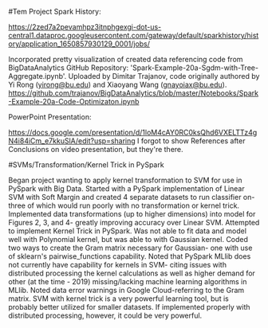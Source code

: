 #Tem Project
Spark History:

https://2zed7a2pevamhpz3itnphgexgi-dot-us-central1.dataproc.googleusercontent.com/gateway/default/sparkhistory/history/application_1650857930129_0001/jobs/

Incorporated pretty visualization of created data referencing code from BigDataAnalytics GitHub Repository:  'Spark-Example-20a-Sgdm-with-Tree-Aggregate.ipynb'. Uploaded by Dimitar Trajanov, code originally authored by Yi Rong (yirong@bu.edu) and Xiaoyang Wang (gnayoiax@bu.edu). 
https://github.com/trajanov/BigDataAnalytics/blob/master/Notebooks/Spark-Example-20a-Code-Optimizaton.ipynb

PowerPoint Presentation:

https://docs.google.com/presentation/d/1loM4cAY0RC0ksQhd6VXELTTz4gN4i84iCm_e7kkuSlA/edit?usp=sharing
I forgot to show References after Conclusions on video presentation, but they're there.

#SVMs/Transformation/Kernel Trick in PySpark

Began project wanting to apply kernel transformation to SVM for use in PySpark with Big Data. Started with a PySpark implementation of Linear SVM with Soft Margin and created 4 separate datasets to run classifier on- three of which would run poorly with no transformation or kernel trick.
Implemented data transformations (up to higher dimensions) into model for Figures 2, 3, and 4- greatly improving accuracy over Linear SVM. Attempted to implement Kernel Trick in PySpark.
Was not able to fit data and model well with Polynomial kernel, but was able to with Gaussian kernel. Coded two ways to create the Gram matrix necessary  for Gaussian- one with use of sklearn's pairwise_functions capability.
Noted that PySpark MLlib does not currently have capability for kernels in SVM- citing issues with distributed processing the kernel calculations as well as higher demand for other (at the time - 2019) missing/lacking machine learning algorithms in MLlib.
Noted data error warnings in Google Cloud-referring to the Gram matrix. SVM with kernel trick is a very powerful learning tool, but is probably better utilized for smaller datasets. If implemented properly with distributed processing, however, it could be very powerful.
